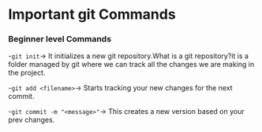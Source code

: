 # Important git Commands

### Beginner level Commands

-`git init`-> It initializes a new git repository.What is a git repository?it is a folder managed by git where we can track all the changes we are making in the project.

-`git add <filename>`-> Starts tracking your new changes for the next commit.

-`git commit -m "<message>"`-> This creates a new version based on your prev changes.

